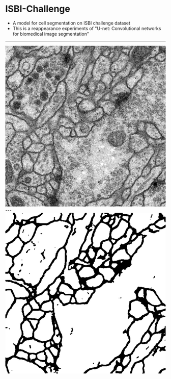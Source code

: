# ISBI-Challenge
- A model for cell segmentation on ISBI challenge dataset 
- This is a reappearance experiments of "U-net: Convolutional networks for biomedical image segmentation"

---
<img src="https://github.com/guolinbuaa/ISBI-Challenge/blob/master/test.png"/>
---
<img src="https://github.com/guolinbuaa/ISBI-Challenge/blob/master/result.png"/>
